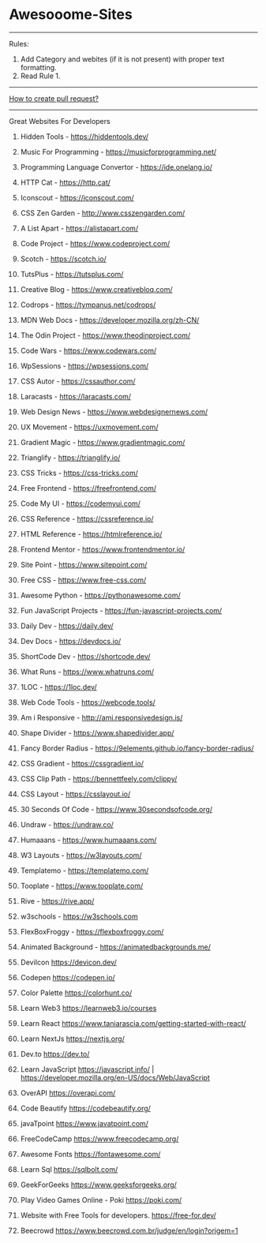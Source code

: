 # Awesooome-Sites

---

Rules:
1. Add Category and webites (if it is not present) with proper text formatting.
2. Read Rule 1.

---

[How to create pull request?](https://github.com/DhananjayPorwal/hacktoberfest2022#readme)


---

Great Websites For Developers 

1. Hidden Tools -
https://hiddentools.dev/

2. Music For Programming -
https://musicforprogramming.net/

3. Programming Language Convertor -
https://ide.onelang.io/

4. HTTP Cat -
https://http.cat/

5. Iconscout -
https://iconscout.com/

6. CSS Zen Garden -
http://www.csszengarden.com/

7. A List Apart -
https://alistapart.com/

8. Code Project -
https://www.codeproject.com/

9. Scotch -
https://scotch.io/

10. TutsPlus -
https://tutsplus.com/

11. Creative Blog -
https://www.creativebloq.com/

12. Codrops -
https://tympanus.net/codrops/

13. MDN Web Docs -
https://developer.mozilla.org/zh-CN/

14. The Odin Project -
https://www.theodinproject.com/

15. Code Wars -
https://www.codewars.com/

16. WpSessions -
https://wpsessions.com/

17. CSS Autor -
https://cssauthor.com/

18. Laracasts -
https://laracasts.com/

19. Web Design News -
https://www.webdesignernews.com/

20. UX Movement -
https://uxmovement.com/

21. Gradient Magic -
https://www.gradientmagic.com/

22. Trianglify - 
https://trianglify.io/

23. CSS Tricks -
https://css-tricks.com/

24. Free Frontend -
https://freefrontend.com/

25. Code My UI -
https://codemyui.com/

26. CSS Reference -
https://cssreference.io/

27. HTML Reference -
https://htmlreference.io/

28. Frontend Mentor -
https://www.frontendmentor.io/

29. Site Point -
https://www.sitepoint.com/

30. Free CSS -
https://www.free-css.com/

31. Awesome Python -
https://pythonawesome.com/

32. Fun JavaScript Projects -
https://fun-javascript-projects.com/

33. Daily Dev -
https://daily.dev/

34. Dev Docs -
https://devdocs.io/

35. ShortCode Dev -
https://shortcode.dev/

36. What Runs -
https://www.whatruns.com/

37. 1LOC -
https://1loc.dev/

38. Web Code Tools -
https://webcode.tools/

39. Am i Responsive -
http://ami.responsivedesign.is/

40. Shape Divider - 
https://www.shapedivider.app/

41. Fancy Border Radius -
https://9elements.github.io/fancy-border-radius/

42. CSS Gradient -
https://cssgradient.io/

43. CSS Clip Path -
https://bennettfeely.com/clippy/

44. CSS Layout -
https://csslayout.io/

45. 30 Seconds Of Code -
https://www.30secondsofcode.org/

46. Undraw -
https://undraw.co/

47. Humaaans -
https://www.humaaans.com/

48. W3 Layouts -
https://w3layouts.com/

49. Templatemo -
https://templatemo.com/

50. Tooplate -
https://www.tooplate.com/

51. Rive -
https://rive.app/

52. w3schools -
https://w3schools.com

53. FlexBoxFroggy -
https://flexboxfroggy.com/

54. Animated Background -
https://animatedbackgrounds.me/

55. DeviIcon
https://devicon.dev/

56. Codepen
https://codepen.io/

57. Color Palette
https://colorhunt.co/

58. Learn Web3
https://learnweb3.io/courses

59. Learn React
https://www.taniarascia.com/getting-started-with-react/

60. Learn NextJs
https://nextjs.org/

61. Dev.to
https://dev.to/

62. Learn JavaScript
https://javascript.info/ | https://developer.mozilla.org/en-US/docs/Web/JavaScript

63. OverAPI
https://overapi.com/

64. Code Beautify
https://codebeautify.org/

65. javaTpoint 
https://www.javatpoint.com/

66. FreeCodeCamp
https://www.freecodecamp.org/

67. Awesome Fonts
https://fontawesome.com/

68. Learn Sql
https://sqlbolt.com/

69. GeekForGeeks
https://www.geeksforgeeks.org/

70. Play Video Games Online - Poki
https://poki.com/

71. Website with Free Tools for developers.
https://free-for.dev/

72. Beecrowd
https://www.beecrowd.com.br/judge/en/login?origem=1
